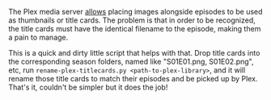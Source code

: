 The Plex media server [allows](https://support.plex.tv/articles/200220717-local-media-assets-tv-shows/#toc-2) placing images alongside episodes to be used as thumbnails or title cards.
The problem is that in order to be recognized, the title cards must have the identical filename to the episode, making them a pain to manage.

This is a quick and dirty little script that helps with that. Drop title cards into the corresponding season folders, named like "S01E01.png, S01E02.png", etc, run `rename-plex-titlecards.py <path-to-plex-library>`,
and it will rename those title cards to match their episodes and be picked up by Plex. That's it, couldn't be simpler but it does the job!
